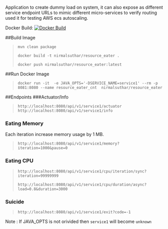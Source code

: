 Application to create dummy load on system, it can also expose as different 
service endpoint URLs to mimic different micro-services to verify routing used it for testing AWS ecs autoscaling.

Docker Build: [![Docker Build](https://img.shields.io/docker/cloud/build/nirmalsuthar/resource_eater?logo=resource%20eater)](https://hub.docker.com/repository/docker/nirmalsuthar/resource_eater)

##Build Image
> `mvn clean package`
>
>`docker build -t nirmalsuthar/resource_eater .`
>
>`docker push nirmalsuthar/resource_eater:latest`

##Run Docker Image

>`docker run -it  -e JAVA_OPTS='-DSERVICE_NAME=service1' --rm -p 8081:8080 --name resource_eater_cnt  nirmalsuthar/resource_eater`

##Endpoints
###Actuator/Info
>`http://localhost:8080/api/v1/service1/actuator`
> `http://localhost:8080/api/v1/service1/info`

### Eating Memory
Each iteration increase memory usage by  1 MB. 
>`http://localhost:8080/api/v1/service1/memory?iteration=1000&pause=0`

### Eating CPU
>`http://localhost:8080/api/v1/service1/cpu/iteration/sync?iteration=99999999`
>
>`http://localhost:8080/api/v1/service1/cpu/duration/async?load=0.8&duration=3000`

### Suicide
>`http://localhost:8080/api/v1/service1/exit?code=-1`

Note : If JAVA_OPTS is not orivided then `service1` will become `unknown`

